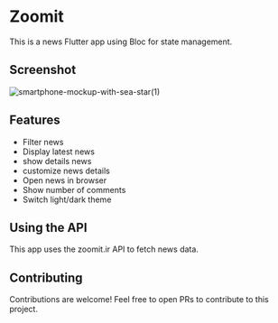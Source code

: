 # Zoomit

This is a news Flutter app using Bloc for state management.
## Screenshot
![smartphone-mockup-with-sea-star(1)](https://github.com/meysamnova/zoomit/assets/69634324/a793b921-f11b-46b9-b817-c3e922c74c5f)

## Features
- Filter news
- Display latest news
- show details news
- customize news details 
- Open news in browser 
- Show number of comments
- Switch light/dark theme

## Using the API

This app uses the zoomit.ir API to fetch news data.

## Contributing

Contributions are welcome! Feel free to open PRs to contribute to this project.
